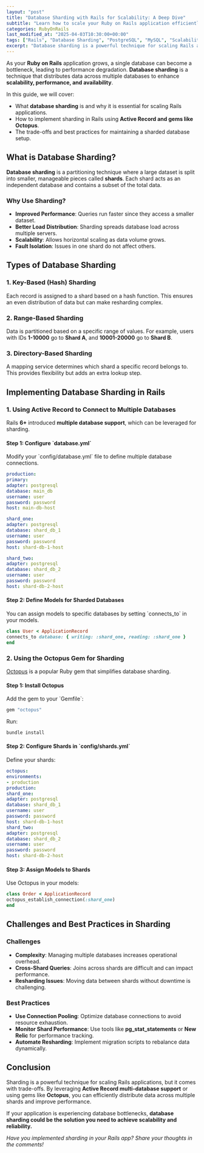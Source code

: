 ```yaml
---
layout: "post"
title: "Database Sharding with Rails for Scalability: A Deep Dive"
subtitle: "Learn how to scale your Ruby on Rails application efficiently using database sharding techniques."
categories: RubyOnRails
last_modified_at: "2025-04-03T10:30:00+00:00"
tags: ["Rails", "Database Sharding", "PostgreSQL", "MySQL", "Scalability", "Performance Optimization", "Active Record"]
excerpt: "Database sharding is a powerful technique for scaling Rails applications. This guide explores its benefits, implementation strategies, and best practices for achieving high performance."
---
```

As your **Ruby on Rails** application grows, a single database can become a bottleneck, leading to performance degradation. **Database sharding** is a technique that distributes data across multiple databases to enhance **scalability, performance, and availability**.

In this guide, we will cover:

- What **database sharding** is and why it is essential for scaling Rails applications.
- How to implement sharding in Rails using **Active Record and gems like Octopus**.
- The trade-offs and best practices for maintaining a sharded database setup.

## **What is Database Sharding?**

**Database sharding** is a partitioning technique where a large dataset is split into smaller, manageable pieces called **shards**. Each shard acts as an independent database and contains a subset of the total data.

### **Why Use Sharding?**
- **Improved Performance**: Queries run faster since they access a smaller dataset.
- **Better Load Distribution**: Sharding spreads database load across multiple servers.
- **Scalability**: Allows horizontal scaling as data volume grows.
- **Fault Isolation**: Issues in one shard do not affect others.

## **Types of Database Sharding**

### **1. Key-Based (Hash) Sharding**
Each record is assigned to a shard based on a hash function. This ensures an even distribution of data but can make resharding complex.

### **2. Range-Based Sharding**
Data is partitioned based on a specific range of values. For example, users with IDs **1-10000** go to **Shard A**, and **10001-20000** go to **Shard B**.

### **3. Directory-Based Sharding**
A mapping service determines which shard a specific record belongs to. This provides flexibility but adds an extra lookup step.

## **Implementing Database Sharding in Rails**

### **1. Using Active Record to Connect to Multiple Databases**
Rails **6+** introduced **multiple database support**, which can be leveraged for sharding.

#### **Step 1: Configure &#96;database.yml&#96;**
Modify your &#96;config/database.yml&#96; file to define multiple database connections.

```yaml
production:
primary:
adapter: postgresql
database: main_db
username: user
password: password
host: main-db-host

shard_one:
adapter: postgresql
database: shard_db_1
username: user
password: password
host: shard-db-1-host

shard_two:
adapter: postgresql
database: shard_db_2
username: user
password: password
host: shard-db-2-host
```

#### **Step 2: Define Models for Sharded Databases**
You can assign models to specific databases by setting &#96;connects_to&#96; in your models.

```ruby
class User < ApplicationRecord
connects_to database: { writing: :shard_one, reading: :shard_one }
end
```

### **2. Using the Octopus Gem for Sharding**
[Octopus](https://github.com/thiagopradi/octopus) is a popular Ruby gem that simplifies database sharding.

#### **Step 1: Install Octopus**
Add the gem to your &#96;Gemfile&#96;:

```ruby
gem "octopus"
```

Run:

```sh
bundle install
```

#### **Step 2: Configure Shards in &#96;config/shards.yml&#96;**
Define your shards:

```yaml
octopus:
environments:
- production
production:
shard_one:
adapter: postgresql
database: shard_db_1
username: user
password: password
host: shard-db-1-host
shard_two:
adapter: postgresql
database: shard_db_2
username: user
password: password
host: shard-db-2-host
```

#### **Step 3: Assign Models to Shards**
Use Octopus in your models:

```ruby
class Order < ApplicationRecord
octopus_establish_connection(:shard_one)
end
```

## **Challenges and Best Practices in Sharding**

### **Challenges**
- **Complexity**: Managing multiple databases increases operational overhead.
- **Cross-Shard Queries**: Joins across shards are difficult and can impact performance.
- **Resharding Issues**: Moving data between shards without downtime is challenging.

### **Best Practices**
- **Use Connection Pooling**: Optimize database connections to avoid resource exhaustion.
- **Monitor Shard Performance**: Use tools like **pg_stat_statements** or **New Relic** for performance tracking.
- **Automate Resharding**: Implement migration scripts to rebalance data dynamically.

## **Conclusion**

Sharding is a powerful technique for scaling Rails applications, but it comes with trade-offs. By leveraging **Active Record multi-database support** or using gems like **Octopus**, you can efficiently distribute data across multiple shards and improve performance.

If your application is experiencing database bottlenecks, **database sharding could be the solution you need to achieve scalability and reliability.**

*Have you implemented sharding in your Rails app? Share your thoughts in the comments!*
